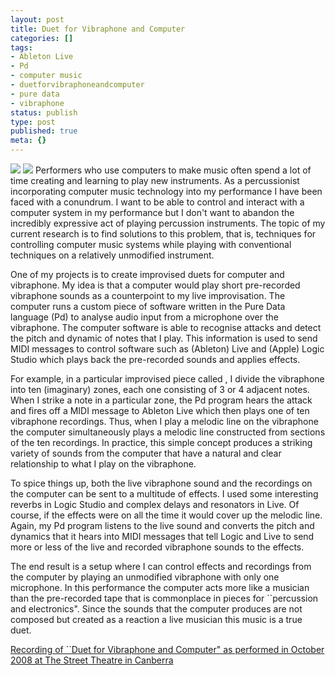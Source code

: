 ```yaml
---
layout: post
title: Duet for Vibraphone and Computer
categories: []
tags:
- Ableton Live
- Pd
- computer music
- duetforvibraphoneandcomputer
- pure data
- vibraphone
status: publish
type: post
published: true
meta: {}
---
```


[![](http://farm4.static.flickr.com/3245/2941746254_6a8402d3f1.jpg)](http://farm4.static.flickr.com/3245/2941746254_6a8402d3f1.jpg)
[![](http://farm4.static.flickr.com/3058/2960539661_34874e2e0b.jpg)](http://farm4.static.flickr.com/3058/2960539661_34874e2e0b.jpg)
Performers who use computers to make music often spend a lot of time creating and learning to play new instruments. As a percussionist incorporating computer music technology into my performance I have been faced with a conundrum. I want to be able to control and interact with a computer system in my performance but I don't want to abandon the incredibly expressive act of playing percussion instruments. The topic of my current research is to find solutions to this problem, that is, techniques for controlling computer music systems while playing with conventional techniques on a relatively unmodified instrument.

One of my projects is to create improvised duets for computer and vibraphone. My idea is that a computer would play short pre-recorded vibraphone sounds as a counterpoint to my live improvisation. The computer runs a custom piece of software written in the Pure Data language (Pd) to analyse audio input from a microphone over the vibraphone. The computer software is able to recognise attacks and detect the pitch and dynamic of notes that I play. This information is used to send MIDI messages to control software such as (Ableton) Live and (Apple) Logic Studio which plays back the pre-recorded sounds and applies effects.

For example, in a particular improvised piece called 
, I divide the vibraphone into ten (imaginary) zones, each one consisting of 3 or 4 adjacent notes. When I strike a note in a particular zone, the Pd program hears the attack and fires off a MIDI message to Ableton Live which then plays one of ten vibraphone recordings. Thus, when I play a melodic line on the vibraphone the computer simultaneously plays a melodic line constructed from sections of the ten recordings. In practice, this simple concept produces a striking variety of sounds from the computer that have a natural and clear relationship to what I play on the vibraphone.

To spice things up, both the live vibraphone sound and the recordings on the computer can be sent to a multitude of effects. I used some interesting reverbs in Logic Studio and complex delays and resonators in Live. Of course, if the effects were on all the time it would cover up the melodic line. Again, my Pd program listens to the live sound and converts the pitch and dynamics that it hears into MIDI messages that tell Logic and Live to send more or less of the live and recorded vibraphone sounds to the effects.

The end result is a setup where I can control effects and recordings from the computer by playing an unmodified vibraphone with only one microphone. In this performance the computer acts more like a musician than the pre-recorded tape that is commonplace in pieces for ``percussion and electronics". Since the sounds that the computer produces are not composed but created as a reaction a live musician this music is a true duet.

[Recording of ``Duet for Vibraphone and Computer" as performed in October 2008 at The Street Theatre in Canberra](http://www.epmartin.com/cmpercussion/DuetVibraphoneComputer.mp3)
